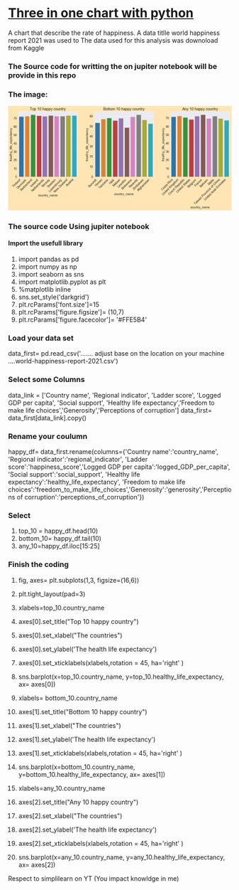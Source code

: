 # [Three in one chart with python](https://popecollins.github.io/Three-in-one-chart-with-python/)
A chart that describe the rate of happiness. 
A data titlle world happiness report 2021 was used to 
The data used for this analysis was downoload from Kaggle 
### The Source code for writting the on jupiter notebook will be provide in this repo

### The image:
![image](https://github.com/PopeCollins/Three-in-one-chart-with-python/blob/main/top%2010.png "image")


### The source code Using jupiter notebook
#### Import the usefull library
1. import pandas as pd
2. import numpy as np
3. import seaborn as sns
4. import matplotlib.pyplot as plt
5. %matplotlib inline
6. sns.set_style('darkgrid')
7. plt.rcParams['font.size']=15
8. plt.rcParams['figure.figsize']= (10,7)
9. plt.rcParams['figure.facecolor']= '#FFE5B4'



### Load your data set
data_first= pd.read_csv('....... adjust base on the location on your machine ....world-happiness-report-2021.csv')

### Select some Columns
data_link = ['Country name', 'Regional indicator', 'Ladder score', 'Logged GDP per capita', 'Social support', 'Healthy life expectancy','Freedom to make life choices','Generosity','Perceptions of corruption']
data_first= data_first[data_link].copy()

### Rename your coulumn
happy_df= data_first.rename(columns={'Country name':'country_name', 'Regional indicator':'regional_indicator', 'Ladder score':'happiness_score','Logged GDP per capita':'logged_GDP_per_capita', 'Social support':'social_support', 'Healthy life expectancy':'healthy_life_expectancy', 'Freedom to make life choices':'freedom_to_make_life_choices','Generosity':'generosity','Perceptions of corruption':'perceptions_of_corruption'})

### Select
1. top_10 = happy_df.head(10)
2. bottom_10= happy_df.tail(10)
3. any_10=happy_df.iloc[15:25]

### Finish the coding
1. fig, axes= plt.subplots(1,3, figsize=(16,6))
2. plt.tight_layout(pad=3)
3. xlabels=top_10.country_name
4. axes[0].set_title("Top 10 happy country")
5. axes[0].set_xlabel("The countries")
6. axes[0].set_ylabel('The health life expectancy')
7. axes[0].set_xticklabels(xlabels,rotation = 45, ha='right' )
8. sns.barplot(x=top_10.country_name, y=top_10.healthy_life_expectancy, ax= axes[0])

1. xlabels= bottom_10.country_name
2. axes[1].set_title("Bottom 10 happy country")
3. axes[1].set_xlabel("The countries")
4. axes[1].set_ylabel('The health life expectancy')
5. axes[1].set_xticklabels(xlabels,rotation = 45, ha='right' )
6. sns.barplot(x=bottom_10.country_name, y=bottom_10.healthy_life_expectancy, ax= axes[1])

1. xlabels=any_10.country_name
2. axes[2].set_title("Any 10 happy country")
3. axes[2].set_xlabel("The countries")
4. axes[2].set_ylabel('The health life expectancy')
5. axes[2].set_xticklabels(xlabels,rotation = 45, ha='right' )
6. sns.barplot(x=any_10.country_name, y=any_10.healthy_life_expectancy, ax= axes[2])


Respect to simplilearn on YT (You impact knowldge in me)

